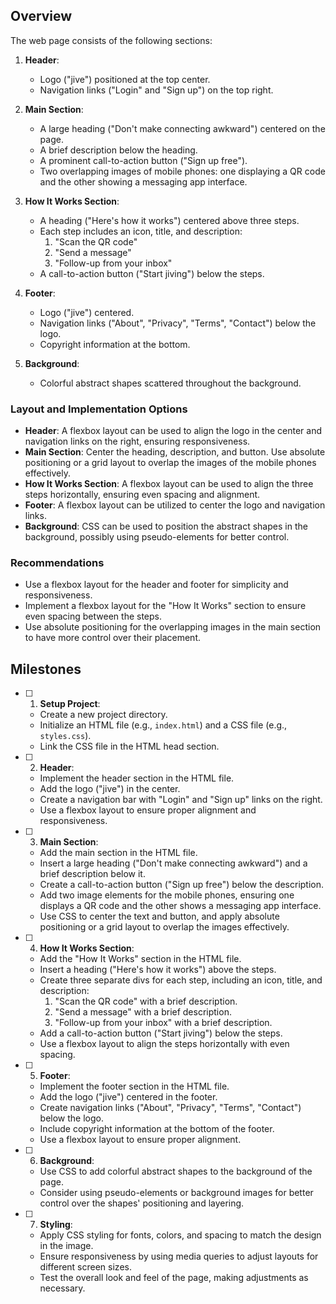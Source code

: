 ## Overview

The web page consists of the following sections:

1. **Header**:
   - Logo ("jive") positioned at the top center.
   - Navigation links ("Login" and "Sign up") on the top right.

2. **Main Section**:
   - A large heading ("Don't make connecting awkward") centered on the page.
   - A brief description below the heading.
   - A prominent call-to-action button ("Sign up free").
   - Two overlapping images of mobile phones: one displaying a QR code and the other showing a messaging app interface.

3. **How It Works Section**:
   - A heading ("Here's how it works") centered above three steps.
   - Each step includes an icon, title, and description:
     1. "Scan the QR code"
     2. "Send a message"
     3. "Follow-up from your inbox"
   - A call-to-action button ("Start jiving") below the steps.

4. **Footer**:
   - Logo ("jive") centered.
   - Navigation links ("About", "Privacy", "Terms", "Contact") below the logo.
   - Copyright information at the bottom.

5. **Background**:
   - Colorful abstract shapes scattered throughout the background.

### Layout and Implementation Options

- **Header**: A flexbox layout can be used to align the logo in the center and navigation links on the right, ensuring responsiveness.
- **Main Section**: Center the heading, description, and button. Use absolute positioning or a grid layout to overlap the images of the mobile phones effectively.
- **How It Works Section**: A flexbox layout can be used to align the three steps horizontally, ensuring even spacing and alignment.
- **Footer**: A flexbox layout can be utilized to center the logo and navigation links.
- **Background**: CSS can be used to position the abstract shapes in the background, possibly using pseudo-elements for better control.

### Recommendations

- Use a flexbox layout for the header and footer for simplicity and responsiveness.
- Implement a flexbox layout for the "How It Works" section to ensure even spacing between the steps.
- Use absolute positioning for the overlapping images in the main section to have more control over their placement.

## Milestones

- [ ] 1. **Setup Project**: 
  - Create a new project directory.
  - Initialize an HTML file (e.g., `index.html`) and a CSS file (e.g., `styles.css`).
  - Link the CSS file in the HTML head section.

- [ ] 2. **Header**: 
  - Implement the header section in the HTML file.
  - Add the logo ("jive") in the center.
  - Create a navigation bar with "Login" and "Sign up" links on the right.
  - Use a flexbox layout to ensure proper alignment and responsiveness.

- [ ] 3. **Main Section**: 
  - Add the main section in the HTML file.
  - Insert a large heading ("Don't make connecting awkward") and a brief description below it.
  - Create a call-to-action button ("Sign up free") below the description.
  - Add two image elements for the mobile phones, ensuring one displays a QR code and the other shows a messaging app interface.
  - Use CSS to center the text and button, and apply absolute positioning or a grid layout to overlap the images effectively.

- [ ] 4. **How It Works Section**: 
  - Add the "How It Works" section in the HTML file.
  - Insert a heading ("Here's how it works") above the steps.
  - Create three separate divs for each step, including an icon, title, and description:
    1. "Scan the QR code" with a brief description.
    2. "Send a message" with a brief description.
    3. "Follow-up from your inbox" with a brief description.
  - Add a call-to-action button ("Start jiving") below the steps.
  - Use a flexbox layout to align the steps horizontally with even spacing.

- [ ] 5. **Footer**: 
  - Implement the footer section in the HTML file.
  - Add the logo ("jive") centered in the footer.
  - Create navigation links ("About", "Privacy", "Terms", "Contact") below the logo.
  - Include copyright information at the bottom of the footer.
  - Use a flexbox layout to ensure proper alignment.

- [ ] 6. **Background**: 
  - Use CSS to add colorful abstract shapes to the background of the page.
  - Consider using pseudo-elements or background images for better control over the shapes' positioning and layering.

- [ ] 7. **Styling**: 
  - Apply CSS styling for fonts, colors, and spacing to match the design in the image.
  - Ensure responsiveness by using media queries to adjust layouts for different screen sizes.
  - Test the overall look and feel of the page, making adjustments as necessary.